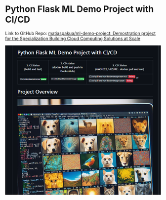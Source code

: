 # Python Flask ML Demo Project with CI/CD

Link to GitHub Repo: [matiaspakua/ml-demo-project: Demostration project for the Specialization Building Cloud Computing Solutions at Scale](https://github.com/matiaspakua/ml-demo-project)

![](../../images/python_ml_demo_project.png)